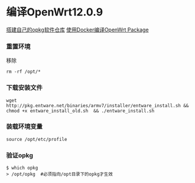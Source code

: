 #  编译OpenWrt12.0.9
[ 搭建自己的opkg软件仓库](https://openwrt.io/docs/create-opkg-package-repository/)
[使用Docker编译OpenWrt Package](https://openwrt.io/docs/build-openwrt-package-using-docker/)

### 重置环境 
移除
```
rm -rf /opt/*
```
### 下载安装文件
```
wget http://pkg.entware.net/binaries/armv7/installer/entware_install.sh && chmod +x entware_install_old.sh  && ./entware_install.sh 
```
### 装载环境变量
```
source /opt/etc/profile
```
### 验证opkg
```
$ which opkg
> /opt/opkg  #必须指向/opt目录下的opkg才生效
```

